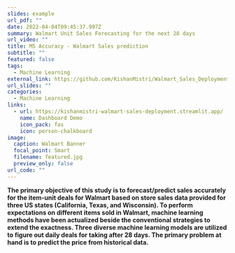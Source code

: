 ```yaml
---
slides: example
url_pdf: ""
date: 2022-04-04T09:45:37.997Z
summary: Walmart Unit Sales Forecasting for the next 28 days
url_video: ""
title: M5 Accuracy - Walmart Sales prediction
subtitle: ""
featured: false
tags:
  - Machine Learning
external_link: https://github.com/KishanMistri/Walmart_Sales_Deployment#readme
url_slides: ""
categories:
  - Machine Learning
links:
  - url: https://kishanmistri-walmart-sales-deployment.streamlit.app/
    name: Dashboard Demo
    icon_pack: fas
    icon: person-chalkboard
image:
  caption: Walmart Banner
  focal_point: Smart
  filename: featured.jpg
  preview_only: false
url_code: ""
---
```

**The primary objective of this study is to forecast/predict sales accurately for the item-unit deals for Walmart based on store sales data provided for three US states (California, Texas, and Wisconsin). To perform expectations on different items sold in Walmart, machine learning methods have been actualized beside the conventional strategies to extend the exactness. Three diverse machine learning models are utilized to figure out daily deals for taking after 28 days. The primary problem at hand is to predict the price from historical data.**